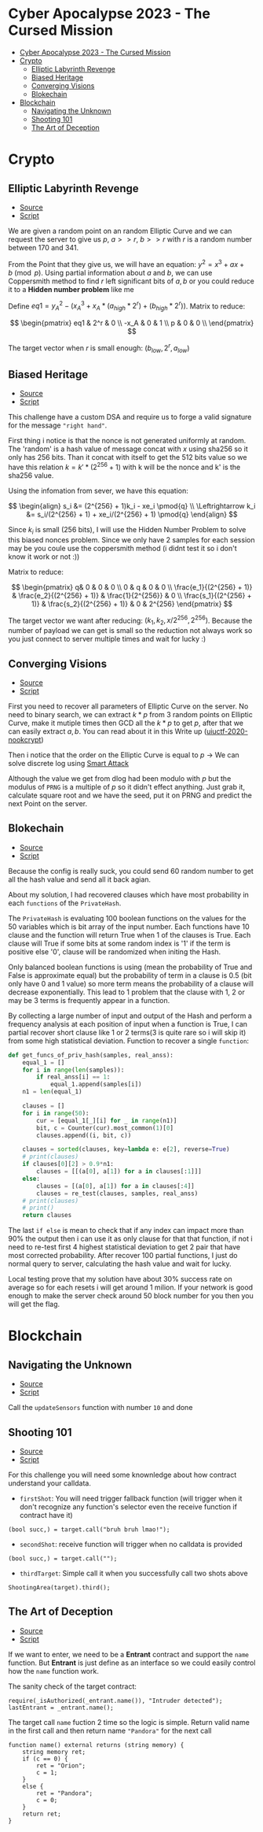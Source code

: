 # Cyber Apocalypse 2023 - The Cursed Mission

- [Cyber Apocalypse 2023 - The Cursed Mission](#cyber-apocalypse-2023---the-cursed-mission)
- [Crypto](#crypto)
  - [Elliptic Labyrinth Revenge](#elliptic-labyrinth-revenge)
  - [Biased Heritage](#biased-heritage)
  - [Converging Visions](#converging-visions)
  - [Blokechain](#blokechain)
- [Blockchain](#blockchain)
  - [Navigating the Unknown](#navigating-the-unknown)
  - [Shooting 101](#shooting-101)
  - [The Art of Deception](#the-art-of-deception)


# Crypto

## Elliptic Labyrinth Revenge

- [Source](https://github.com/m1dm4n/CTF-WriteUp/blob/main/2023/HTB_Cursed_Mission/crypto_elliptic_labyrinth_revenge.zip)
- [Script](https://github.com/m1dm4n/CTF-WriteUp/tree/main/2023/HTB_Cursed_Mission/crypto_elliptic_labyrinth)

We are given a random point on an random Elliptic Curve and we can request the server to give us $p$, $a >> r$, $b >> r$ with $r$ is a random number between 170 and 341.

From the Point that they give us, we will have an equation: $y^2 = x^3 + ax + b \pmod{p}$. Using partial information about $a$ and $b$, we can use Coppersmith method to find $r$ left significant bits of $a, b$ or you could reduce it to a **Hidden number problem** like me

Define $eq1 = y_A^2 - (x_A^3 + x_A * (a_{high} * 2^r) + (b_{high} * 2^r))$. Matrix to reduce:

$$
\begin{pmatrix} 
	eq1 & 2^r & 0 \\
	-x_A & 0 & 1 \\
	p & 0 & 0 \\
\end{pmatrix}
$$

The target vector when $r$ is small enough: $(b_{low}, 2^r, a_{low})$

## Biased Heritage

- [Source](https://github.com/m1dm4n/CTF-WriteUp/blob/main/2023/HTB_Cursed_Mission/crypto_biased_heritage.zip)
- [Script](https://github.com/m1dm4n/CTF-WriteUp/tree/main/2023/HTB_Cursed_Mission/crypto_biased_heritage)

This challenge have a custom DSA and require us to forge a valid signature for the message `"right hand"`.

First thing i notice is that the nonce is not generated uniformly at random. The 'random' is a hash value of message concat with $x$ using sha256 so it only has 256 bits. Than it concat with itself to get the 512 bits value so we have this relation $k = k' * (2^{256} + 1)$ with k will be the nonce and k' is the sha256 value.

Using the infomation from sever, we have this equation:

$$
\begin{align}
s_i &= (2^{256} + 1)k_i - xe_i \pmod{q} \\
\Leftrightarrow k_i &= s_i/(2^{256} + 1) + xe_i/(2^{256} + 1) \pmod{q}
\end{align}
$$

Since $k_i$ is small (256 bits), I will use the Hidden Number Problem to solve this biased nonces problem. Since we only have 2 samples for each session may be you coule use the coppersmith method (i didnt test it so i don't know it work or not :))

Matrix to reduce:

$$
\begin{pmatrix}
	q& 0 & 0 & 0 \\
	0 & q & 0 & 0 \\
	\frac{e_1}{(2^{256} + 1)} & \frac{e_2}{(2^{256} + 1)} & \frac{1}{2^{256}} & 0 \\
    \frac{s_1}{(2^{256} + 1)} & \frac{s_2}{(2^{256} + 1)} & 0 & 2^{256}
\end{pmatrix}
$$

The target vector we want after reducing: $(k_1, k_2, x/2^{256}, 2^{256})$. Because the number of payload we can get is small so the reduction not always work so you just connect to server multiple times and wait for lucky :)


## Converging Visions

- [Source](https://github.com/m1dm4n/CTF-WriteUp/blob/main/2023/HTB_Cursed_Mission/crypto_converging_visions.zip)
- [Script](https://github.com/m1dm4n/CTF-WriteUp/tree/main/2023/HTB_Cursed_Mission/crypto_converging_visions)

First you need to recover all parameters of Elliptic Curve on the server. No need to binary search, we can extract $k*p$ from 3 random points on Elliptic Curve, make it mutiple times then GCD all the $k*p$ to get $p$, after that we can easily extract $a, b$.  You can read about it in this Write up ([uiuctf-2020-nookcrypt](https://hackmd.io/@mystiz/uiuctf-2020-nookcrypt))

Then i notice that the order on the Elliptic Curve is equal to $p$ -> We can solve discrete log using [Smart Attack](https://github.com/jvdsn/crypto-attacks/blob/master/attacks/ecc/smart_attack.py)

Although the value we get from dlog had been modulo with $p$ but the modulus of `PRNG` is a multiple of $p$ so it didn't effect anything. Just grab it, calculate square root and we have the seed, put it on PRNG and predict the next Point on the server.

## Blokechain

- [Source](https://github.com/m1dm4n/CTF-WriteUp/blob/main/2023/HTB_Cursed_Mission/crypto_blokechain.zip)
- [Script](https://github.com/m1dm4n/CTF-WriteUp/tree/main/2023/HTB_Cursed_Mission/crypto_blokechain)

Because the config is really suck, you could send 60 random number to get all the hash value and send all it back agian.

About my solution, I had recovered clauses which have most probability in each `functions` of the `PrivateHash`.

The `PrivateHash` is evaluating 100 boolean functions on the values for the 50 variables which is bit array of the input number. Each functions have 10 clause and the function will return True when 1 of the clauses is True. Each clause will True if some bits at some random index is '1' if the term is positive else '0', clause will be randomized when initing the Hash.

Only balanced boolean functions is using (mean the probability of True and False is approximate equal) but the probability of term in a clause is 0.5 (bit only have 0 and 1 value) so more term means the probability of a clause will decrease exponentially. This lead to 1 problem that the clause with 1, 2 or may be 3 terms is frequently appear in a function. 

By collecting a large number of input and output of the Hash and perform a frequency analysis at each position of input when a function is True, I can partial recover short clause like 1 or 2 terms(3 is quite rare so i will skip it) from some high statistical deviation. Function to recover a single `function`:

```python
def get_funcs_of_priv_hash(samples, real_anss):
    equal_1 = []
    for i in range(len(samples)):
        if real_anss[i] == 1:
            equal_1.append(samples[i])
    n1 = len(equal_1)

    clauses = []
    for i in range(50):
        cur = [equal_1[_][i] for _ in range(n1)]
        bit, c = Counter(cur).most_common(1)[0]
        clauses.append((i, bit, c))

    clauses = sorted(clauses, key=lambda e: e[2], reverse=True)
    # print(clauses)
    if clauses[0][2] > 0.9*n1:
        clauses = [[(a[0], a[1]) for a in clauses[:1]]]
    else:
        clauses = [(a[0], a[1]) for a in clauses[:4]]
        clauses = re_test(clauses, samples, real_anss)
    # print(clauses)
    # print()
    return clauses
```

The last `if else` is mean to check that if any index can impact more than 90% the output then i can use it as only clause for that that function, if not i need to re-test first 4 highest statistical deviation to get 2 pair that have most corrected probability. After recover 100 partial functions, I just do normal query to server, calculating the hash value and wait for lucky. 

Local testing prove that my solution have about 30% success rate on average so for each resets i will get around 1 milion. If your network is good enough to make the server check around 50 block number for you then you will get the flag.


# Blockchain

## Navigating the Unknown

- [Source](https://github.com/m1dm4n/CTF-WriteUp/blob/main/2023/HTB_Cursed_Mission/blockchain_navigating_the_unknown.zip)
- [Script](https://github.com/m1dm4n/CTF-WriteUp/tree/main/2023/HTB_Cursed_Mission/blockchain_navigating_the_unknown)

Call the `updateSensors` function with number `10` and done

## Shooting 101

- [Source](https://github.com/m1dm4n/CTF-WriteUp/blob/main/2023/HTB_Cursed_Mission/blockchain_shooting_101.zip)
- [Script](https://github.com/m1dm4n/CTF-WriteUp/tree/main/2023/HTB_Cursed_Mission/blockchain_shooting_101)

For this challenge you will need some knownledge about how contract understand your calldata.

- `firstShot`: You will need trigger fallback function (will trigger when it don't recognize any function's selector even the receive function if contract have it)

```solidity
(bool succ,) = target.call("bruh bruh lmao!");
```


- `secondShot`: receive function will trigger when no calldata is provided

```solidity
(bool succ,) = target.call("");
```

- `thirdTarget`: Simple call it when you successfully call two shots above

```
ShootingArea(target).third();
```

## The Art of Deception

- [Source](https://github.com/m1dm4n/CTF-WriteUp/blob/main/2023/HTB_Cursed_Mission/blockchain_the_art_of_deception.zip)
- [Script](https://github.com/m1dm4n/CTF-WriteUp/tree/main/2023/HTB_Cursed_Mission/blockchain_the_art_of_deception)

If we want to enter, we need to be a **Entrant** contract and support the `name` function. But **Entrant** is just define as an interface so we could easily control how the `name` function work.

The sanity check of the target contract:

```solidity
require(_isAuthorized(_entrant.name()), "Intruder detected");
lastEntrant = _entrant.name();
```

The target call `name` fuction 2 time so the logic is simple. Return valid name in the first call and then return name `"Pandora"` for the next call

```solidity
function name() external returns (string memory) {
    string memory ret;
    if (c == 0) {
        ret = "Orion";
        c = 1;
    }
    else {
        ret = "Pandora";
        c = 0;
    }
    return ret;
}
```
